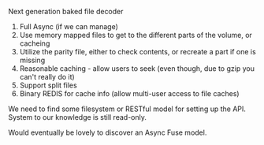 ﻿Next generation baked file decoder

1.  Full Async (if we can manage)
2.  Use memory mapped files to get to the different parts of the volume, or cacheing
3.  Utilize the parity file, either to check contents, or recreate a part if one is missing
4.  Reasonable caching - allow users to seek (even though, due to gzip you can't really do it)
5.  Support split files
6.  Binary REDIS for cache info (allow multi-user access to file caches)

We need to find some filesystem or RESTful model for setting up the API.
System to our knowledge is still read-only.

Would eventually be lovely to discover an Async Fuse model.